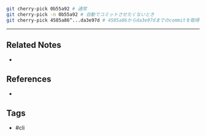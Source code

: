 ```sh
git cherry-pick 0b55a92 # 通常
git cherry-pick -n 0b55a92 # 自動でコミットさせたくないとき
git cherry-pick 4585a86^...da3e97d # 4585a86からda3e97dまでのcommitを取得
```




---
## Related Notes
- 

## References
- 

## Tags
- #cli 